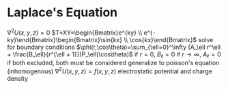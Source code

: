 # Laplace's Equation
$\nabla^2U(x,y,z)=0$
$T=XY=\begin{Bmatrix}e^{ky} \\ e^{-ky}\end{Bmatrix}\begin{Bmatrix}\sin{kx} \\ \cos{kx}\end{Bmatrix}$
solve for boundary conditions
$\phi(r,\cos\theta)=\sum_{\ell=0}^\infty (A_\ell r^\ell + \frac{B_\ell}{r^{\ell + 1}})P_\ell(\cos\theta)$
	if $r=0$, $B_\ell = 0$
	if $r\to \infty$, $A_\ell = 0$
	if both excluded, both must be considered
generalize to poisson's equation (inhomogenous)
	$\nabla^2 U(x,y,z)=f(x,y,z)$
		electrostatic potential and charge density
